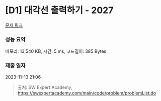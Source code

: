# [D1] 대각선 출력하기 - 2027 

[문제 링크](https://swexpertacademy.com/main/code/problem/problemDetail.do?contestProbId=AV5QFuZ6As0DFAUq) 

### 성능 요약

메모리: 13,540 KB, 시간: 5 ms, 코드길이: 385 Bytes

### 제출 일자

2023-11-13 21:06



> 출처: SW Expert Academy, https://swexpertacademy.com/main/code/problem/problemList.do